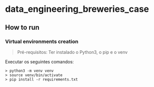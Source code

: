 # data_engineering_breweries_case

<!-- Sumário? -->

## How to run

### Virtual environments creation

> Pré-requisitos: Ter instalado o Python3, o pip e o venv

Executar os seguintes comandos:

```Shell
> python3 -m venv venv
> source venv/bin/activate
> pip install -r requirements.txt
```